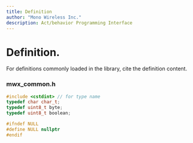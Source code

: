 ```yaml
---
title: Definition
author: "Mono Wireless Inc."
description: Act/behavior Programming Interface
---
```

# Definition.

For definitions commonly loaded in the library, cite the definition content.

### mwx\_common.h

```cpp
#include <cstdint> // for type name
typedef char char_t;
typedef uint8_t byte;
typedef uint8_t boolean;

#ifndef NULL
#define NULL nullptr
#endif
```
